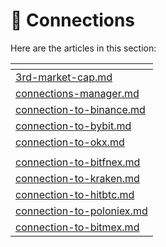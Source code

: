 # 🔗 Connections

Here are the articles in this section:



<table data-card-size="large" data-view="cards"><thead><tr><th data-type="content-ref"></th></tr></thead><tbody><tr><td><a href="3rd-market-cap.md">3rd-market-cap.md</a></td></tr><tr><td><a href="connections-manager.md">connections-manager.md</a></td></tr><tr><td><a href="connection-to-binance.md">connection-to-binance.md</a></td></tr><tr><td><a href="connection-to-bybit.md">connection-to-bybit.md</a></td></tr><tr><td><a href="connection-to-okx.md">connection-to-okx.md</a></td></tr><tr><td></td></tr><tr><td><a href="connection-to-bitfnex.md">connection-to-bitfnex.md</a></td></tr><tr><td><a href="connection-to-kraken.md">connection-to-kraken.md</a></td></tr><tr><td><a href="connection-to-hitbtc.md">connection-to-hitbtc.md</a></td></tr><tr><td><a href="connection-to-poloniex.md">connection-to-poloniex.md</a></td></tr><tr><td><a href="connection-to-bitmex.md">connection-to-bitmex.md</a></td></tr></tbody></table>

